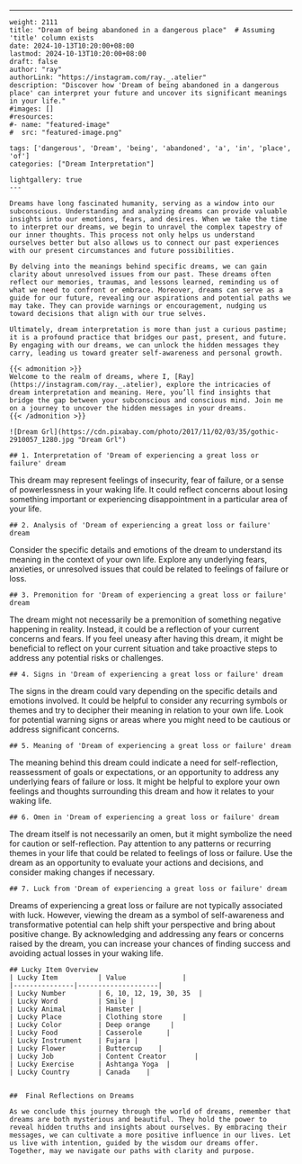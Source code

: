---
    weight: 2111
    title: "Dream of being abandoned in a dangerous place"  # Assuming 'title' column exists
    date: 2024-10-13T10:20:00+08:00
    lastmod: 2024-10-13T10:20:00+08:00
    draft: false
    author: "ray"
    authorLink: "https://instagram.com/ray._.atelier"
    description: "Discover how 'Dream of being abandoned in a dangerous place' can interpret your future and uncover its significant meanings in your life."
    #images: []
    #resources:
    #- name: "featured-image"
    #  src: "featured-image.png"
    
    tags: ['dangerous', 'Dream', 'being', 'abandoned', 'a', 'in', 'place', 'of']
    categories: ["Dream Interpretation"]
    
    lightgallery: true
    ---
    
    Dreams have long fascinated humanity, serving as a window into our subconscious. Understanding and analyzing dreams can provide valuable insights into our emotions, fears, and desires. When we take the time to interpret our dreams, we begin to unravel the complex tapestry of our inner thoughts. This process not only helps us understand ourselves better but also allows us to connect our past experiences with our present circumstances and future possibilities.
    
    By delving into the meanings behind specific dreams, we can gain clarity about unresolved issues from our past. These dreams often reflect our memories, traumas, and lessons learned, reminding us of what we need to confront or embrace. Moreover, dreams can serve as a guide for our future, revealing our aspirations and potential paths we may take. They can provide warnings or encouragement, nudging us toward decisions that align with our true selves.
    
    Ultimately, dream interpretation is more than just a curious pastime; it is a profound practice that bridges our past, present, and future. By engaging with our dreams, we can unlock the hidden messages they carry, leading us toward greater self-awareness and personal growth.
    
    {{< admonition >}}
    Welcome to the realm of dreams, where I, [Ray](https://instagram.com/ray._.atelier), explore the intricacies of dream interpretation and meaning. Here, you’ll find insights that bridge the gap between your subconscious and conscious mind. Join me on a journey to uncover the hidden messages in your dreams.
    {{< /admonition >}}
    
    ![Dream Grl](https://cdn.pixabay.com/photo/2017/11/02/03/35/gothic-2910057_1280.jpg "Dream Grl")
    
    ## 1. Interpretation of 'Dream of experiencing a great loss or failure' dream
    
This dream may represent feelings of insecurity, fear of failure, or a sense of powerlessness in your waking life. It could reflect concerns about losing something important or experiencing disappointment in a particular area of your life.
    
    ## 2. Analysis of 'Dream of experiencing a great loss or failure' dream
    
Consider the specific details and emotions of the dream to understand its meaning in the context of your own life. Explore any underlying fears, anxieties, or unresolved issues that could be related to feelings of failure or loss.
    
    ## 3. Premonition for 'Dream of experiencing a great loss or failure' dream
    
The dream might not necessarily be a premonition of something negative happening in reality. Instead, it could be a reflection of your current concerns and fears. If you feel uneasy after having this dream, it might be beneficial to reflect on your current situation and take proactive steps to address any potential risks or challenges.
    
    ## 4. Signs in 'Dream of experiencing a great loss or failure' dream
    
The signs in the dream could vary depending on the specific details and emotions involved. It could be helpful to consider any recurring symbols or themes and try to decipher their meaning in relation to your own life. Look for potential warning signs or areas where you might need to be cautious or address significant concerns.
    
    ## 5. Meaning of 'Dream of experiencing a great loss or failure' dream
    
The meaning behind this dream could indicate a need for self-reflection, reassessment of goals or expectations, or an opportunity to address any underlying fears of failure or loss. It might be helpful to explore your own feelings and thoughts surrounding this dream and how it relates to your waking life.
    
    ## 6. Omen in 'Dream of experiencing a great loss or failure' dream
    
The dream itself is not necessarily an omen, but it might symbolize the need for caution or self-reflection. Pay attention to any patterns or recurring themes in your life that could be related to feelings of loss or failure. Use the dream as an opportunity to evaluate your actions and decisions, and consider making changes if necessary.
    
    ## 7. Luck from 'Dream of experiencing a great loss or failure' dream
    
Dreams of experiencing a great loss or failure are not typically associated with luck. However, viewing the dream as a symbol of self-awareness and transformative potential can help shift your perspective and bring about positive change. By acknowledging and addressing any fears or concerns raised by the dream, you can increase your chances of finding success and avoiding actual losses in your waking life.
    
    ## Lucky Item Overview
    | Lucky Item          | Value              |
    |---------------|--------------------|
    | Lucky Number        | 6, 10, 12, 19, 30, 35  |
    | Lucky Word          | Smile |
    | Lucky Animal        | Hamster |
    | Lucky Place         | Clothing store     |
    | Lucky Color         | Deep orange     |
    | Lucky Food          | Casserole      |
    | Lucky Instrument    | Fujara |
    | Lucky Flower        | Buttercup    |
    | Lucky Job           | Content Creator       |
    | Lucky Exercise      | Ashtanga Yoga  |
    | Lucky Country       | Canada    |
    
    
    ##  Final Reflections on Dreams
    
    As we conclude this journey through the world of dreams, remember that dreams are both mysterious and beautiful. They hold the power to reveal hidden truths and insights about ourselves. By embracing their messages, we can cultivate a more positive influence in our lives. Let us live with intention, guided by the wisdom our dreams offer. Together, may we navigate our paths with clarity and purpose.
    